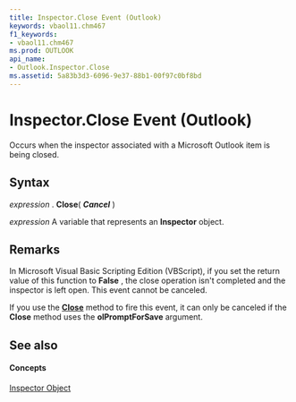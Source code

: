 ```yaml
---
title: Inspector.Close Event (Outlook)
keywords: vbaol11.chm467
f1_keywords:
- vbaol11.chm467
ms.prod: OUTLOOK
api_name:
- Outlook.Inspector.Close
ms.assetid: 5a83b3d3-6096-9e37-88b1-00f97c0bf8bd
---
```



# Inspector.Close Event (Outlook)

Occurs when the inspector associated with a Microsoft Outlook item is being closed.


## Syntax

 _expression_ . **Close**( **_Cancel_** )

 _expression_ A variable that represents an **Inspector** object.


## Remarks

In Microsoft Visual Basic Scripting Edition (VBScript), if you set the return value of this function to  **False** , the close operation isn't completed and the inspector is left open. This event cannot be canceled.

If you use the  **[Close](inspector-close-method-outlook.md)** method to fire this event, it can only be canceled if the **Close** method uses the **olPromptForSave** argument.


## See also


#### Concepts


[Inspector Object](inspector-object-outlook.md)

